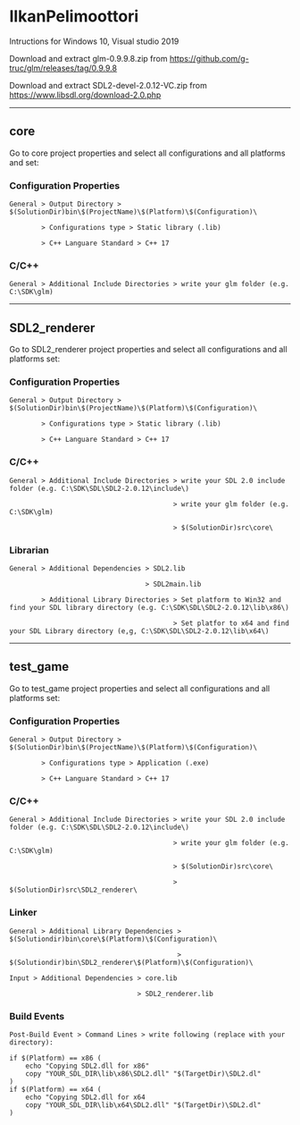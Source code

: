 # IlkanPelimoottori
Intructions for Windows 10, Visual studio 2019

Download and extract glm-0.9.9.8.zip from https://github.com/g-truc/glm/releases/tag/0.9.9.8

Download and extract SDL2-devel-2.0.12-VC.zip from https://www.libsdl.org/download-2.0.php

---

## core
Go to core project properties and select all configurations and all platforms and set:

  ### Configuration Properties
  
    General > Output Directory > $(SolutionDir)bin\$(ProjectName)\$(Platform)\$(Configuration)\
    
            > Configurations type > Static library (.lib)
            
            > C++ Languare Standard > C++ 17
            
  ### C/C++
  
    General > Additional Include Directories > write your glm folder (e.g. C:\SDK\glm)
    
---

## SDL2_renderer
Go to SDL2_renderer project properties and select all configurations and all platforms set:

  ### Configuration Properties
  
    General > Output Directory > $(SolutionDir)bin\$(ProjectName)\$(Platform)\$(Configuration)\
    
            > Configurations type > Static library (.lib)
            
            > C++ Languare Standard > C++ 17
            
  ### C/C++
  
    General > Additional Include Directories > write your SDL 2.0 include folder (e.g. C:\SDK\SDL\SDL2-2.0.12\include\)
    
                                             > write your glm folder (e.g. C:\SDK\glm)
                                             
                                             > $(SolutionDir)src\core\
                                             
  ### Librarian
  
    General > Additional Dependencies > SDL2.lib
  
                                      > SDL2main.lib
                                                
            > Additional Library Directories > Set platform to Win32 and find your SDL library directory (e.g. C:\SDK\SDL\SDL2-2.0.12\lib\x86\)
                      
                                             > Set platfor to x64 and find your SDL Library directory (e,g, C:\SDK\SDL\SDL2-2.0.12\lib\x64\)
                                             
---

## test_game
Go to test_game project properties and select all configurations and all platforms set:

  ### Configuration Properties
  
    General > Output Directory > $(SolutionDir)bin\$(ProjectName)\$(Platform)\$(Configuration)\
    
            > Configurations type > Application (.exe)
            
            > C++ Languare Standard > C++ 17
            
  ### C/C++
  
    General > Additional Include Directories > write your SDL 2.0 include folder (e.g. C:\SDK\SDL\SDL2-2.0.12\include\)
    
                                             > write your glm folder (e.g. C:\SDK\glm)
                                             
                                             > $(SolutionDir)src\core\
                                             
                                             > $(SolutionDir)src\SDL2_renderer\
                                             
  ### Linker
  
    General > Additional Library Dependencies > $(Solutiondir)bin\core\$(Platform)\$(Configuration)\
  
                                              > $(Solutiondir)bin\SDL2_renderer\$(Platform)\$(Configuration)\
                                                
    Input > Additional Dependencies > core.lib
                      
                                    > SDL2_renderer.lib
                                    
  ### Build Events
    Post-Build Event > Command Lines > write following (replace with your directory):

    if $(Platform) == x86 (
        echo "Copying SDL2.dll for x86"
        copy "YOUR_SDL_DIR\lib\x86\SDL2.dll" "$(TargetDir)\SDL2.dl"
    )
    if $(Platform) == x64 (
        echo "Copying SDL2.dll for x64
        copy "YOUR_SDL_DIR\lib\x64\SDL2.dll" "$(TargetDir)\SDL2.dl"
    )
